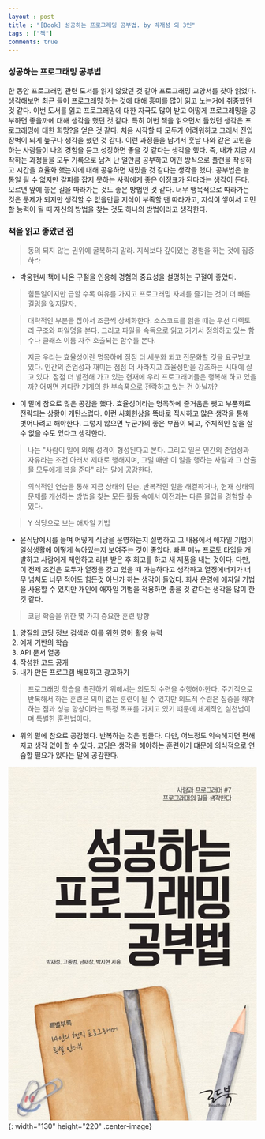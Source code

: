 ```yaml
---
layout : post
title : "[Book] 성공하는 프로그래밍 공부법. by 박재성 외 3인"
tags : ["책"]
comments: true
---
```

### 성공하는 프로그래밍 공부법
한 동안 프로그래밍 관련 도서를 읽지 않았던 것 같아 프로그래밍 교양서를 찾아 읽었다. 생각해보면 최근 들어 프로그래밍 하는 것에 대해 흥미를 많이 읽고 노는거에 취중했던 것 같다. 이번 도서를 읽고 프로그래밍에 대한 자극도 많이 받고 어떻게 프로그래밍을 공부하면 좋을까에 대해 생각을 했던 것 같다. 특히 이번 책을 읽으면서 들었던 생각은 프로그래밍에 대한 희망?을 얻은 것 같다. 처음 시작할 때 모두가 어려워하고 그래서 진입장벽이 되게 높구나 생각을 했던 것 같다. 이런 과정들을 남겨서 훗날 나와 같은 고민을 하는 사람들이 나의 경험을 듣고 성장하면 좋을 것 같다는 생각을 했다. 즉, 내가 지금 시작하는 과정들을 모두 기록으로 남겨 난 얼만큼 공부하고 어떤 방식으로 플랜을 작성하고 시간을 효율화 했는지에 대해 공유하면 재밌을 것 같다는 생각을 했다. 공부법은 늘 통일 될 수 없지만 갈피를 잡지 못하는 사람에게 좋은 이정표가 된다라는 생각이 든다. 모르면 앞에 놓은 길을 따라가는 것도 좋은 방법인 것 같다. 너무 맹목적으로 따라가는 것은 문제가 되지만 생각할 수 없을만큼 지식이 부족할 땐 따라가고, 지식이 쌓여서 고민할 능력이 될 때 자신의 방법을 찾는 것도 하나의 방법이라고 생각한다.

### 책을 읽고 좋았던 점
> 동의 되지 않는 권위에 굴복하지 말라. 지식보다 깊이있는 경험을 하는 것에 집중하라

- 박웅현씨 책에 나온 구절을 인용해 경험의 중요성을 설명하는 구절이 좋았다.

> 힘든일이지만 급할 수록 여유를 가지고 프로그래밍 자체를 즐기는 것이 더 빠른 길임을 잊지말자.

> 대략적인 부분을 잡아서 조금씩 상세화한다.
  소스코드를 읽을 떄는 우선 디렉토리 구조와 파일명을 본다. 그리고 파일을 속독으로 읽고 거기서 정의하고 있는 함수나 클래스 이름 자주 호출되는 함수를 본다.

> 지금 우리는 효율성이란 명목하에 점점 더 세분화 되고 전문화할 것을 요구받고 있다. 인간의 존엄성과 재미는 점점 더 사라지고 효율성만을 강조하는 시대에 살고 있다. 점점 더 발전해 가고 있는 현재에 우리 프로그래머들은 행복해 하고 있을까? 어쩌면 커다란 기계의 한 부속품으로 전락하고 있는 건 아닐까?

- 이 말에 참으로 많은 공감을 했다. 효율성이라는 명목하에 즐거움은 뺏고 부품화로 전략되는 상황이 개탄스럽다. 이런 사회현상을 똑바로 직시하고 많은 생각을 통해 벗어나려고 해야한다. 그렇지 않으면 누군가의 좋은 부품이 되고, 주체적인 삶을 살 수 없을 수도 있다고 생각한다.

> 나는 "사람이 일에 의해 성격이 형성된다고 본다. 그리고 일은 인간의 존엄성과 자유라는 조건 아래서 제대로 행해지며, 그럴 때만 이 일을 행하는 사람과 그 산출물 모두에게 복을 준다" 라는 말에 공감한다.

> 의식적인 연습을 통해 지금 상태의 단순, 반복적인 일을 해결하거나, 현재 상태의 문제를 개선하는 방법을 찾는 모든 활동 속에서 이전과는 다른 몰입을 경험할 수 있다.

> Y 식당으로 보는 애자일 기법

- 윤식당예시를 들며 어떻게 식당을 운영하는지 설명하고 그 내용에서 애자일 기법이 일상생활에 어떻게 녹아있는지 보여주는 것이 좋았다. 빠른 메뉴 프로토 타입을 개발하고 사람에게 제안하고 리뷰 받은 후 회고를 하고 새 제품을 내는 것이다. 다만, 이 전제 조건은 모두가 열정을 갖고 있을 때 가능하다고 생각하고 열정에너지가 너무 넘쳐도 너무 적어도 힘든것 아닌가 하는 생각이 들었다. 회사 운영에 애자일 기법을 사용할 수 있지만 개인에 애자일 기법을 적용하면 좋을 것 같다는 생각을 많이 한 것 같다.

> 코딩 학습을 위한 몇 가지 중요한 훈련 방향

1. 양질의 코딩 정보 검색과 이를 위한 영어 활용 능력
2. 예제 기반의 학습
3. API 문서 열공
4. 작성한 코드 공개
5. 내가 만든 프로그램 배포하고 광고하기

> 프로그래밍 학습을 촉진하기 위해서는 의도적 수련을 수행해야한다. 주기적으로 반복해서 하는 훈련은 의미 없는 훈련이 될 수 있지만 의도적 수련은 집중을 해야하는 점과 성능 향상이라는 특정 목표를 가지고 있기 떄문에 체계적인 실천법이며 특별한 훈련법이다.

- 위의 말에 참으로 공감했다. 반복하는 것은 힘들다. 다만, 어느정도 익숙해지면 편해지고 생각 없이 할 수 있다. 코딩은 생각을 해야하는 훈련이기 떄문에 의식적으로 연습할 필요가 있다는 말에 공감한다.

![성공하는 프로그래밍 공부법](../images/book-22.jpeg){: width="130" height="220" .center-image}
